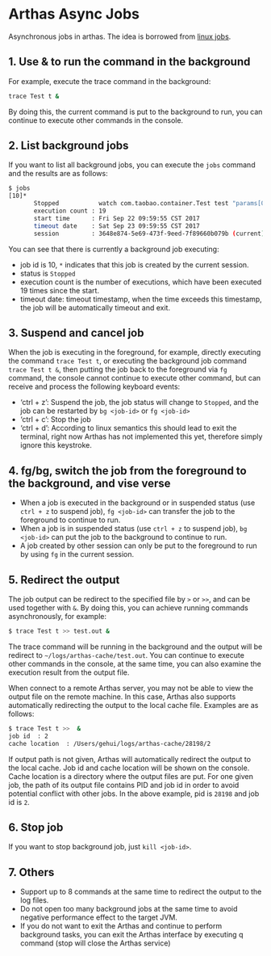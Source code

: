 Arthas Async Jobs
===

Asynchronous jobs in arthas. The idea is borrowed from [linux jobs](http://man7.org/linux/man-pages/man1/jobs.1p.html).


## 1. Use & to run the command in the background

For example, execute the trace command in the background:

```bash
trace Test t &  
```

By doing this, the current command is put to the background to run,  you can continue to execute other commands in the console.

## 2. List background jobs

If you want to list all background jobs, you can execute the `jobs` command and the results are as follows:


```bash
$ jobs
[10]*
       Stopped           watch com.taobao.container.Test test "params[0].{? #this.name == null }" -x 2
       execution count : 19
       start time      : Fri Sep 22 09:59:55 CST 2017
       timeout date    : Sat Sep 23 09:59:55 CST 2017
       session         : 3648e874-5e69-473f-9eed-7f89660b079b (current)
```

You can see that there is currently a background job executing:

* job id is 10, `*` indicates that this job is created by the current session.
* status is `Stopped`
* execution count is the number of executions, which have been executed 19 times since the start.
* timeout date: timeout timestamp, when the time exceeds this timestamp, the job will be automatically timeout and exit.

## 3. Suspend and cancel job

When the job is executing in the foreground, for example, directly executing the command `trace Test t`, or executing the background job command `trace Test t &`, then putting the job back to the foreground via `fg` command, the console cannot continue to execute other command, but can receive and process the following keyboard events:

* ‘ctrl + z’: Suspend the job, the job status will change to `Stopped`, and the job can be restarted by `bg <job-id>` or `fg <job-id>`
* ‘ctrl + c’: Stop the job
* ‘ctrl + d’: According to linux semantics this should lead to exit the terminal, right now Arthas has not implemented this yet, therefore simply ignore this keystroke.

## 4. fg/bg, switch the job from the foreground to the background, and vise verse

* When a job is executed in the background or in suspended status (use `ctrl + z` to suspend job), `fg <job-id>` can transfer the job to the foreground to continue to run. 
* When a job is in suspended status (use `ctrl + z` to suspend job), `bg <job-id>` can put the job to the background to continue to run.
* A job created by other session can only be put to the foreground to run by using `fg` in the current session.

## 5. Redirect the output

The job output can be redirect to the specified file by `>` or `>>`, and can be used together with `&`. By doing this, you can achieve running commands asynchronously, for example:

```bash
$ trace Test t >> test.out &
```

The trace command will be running in the background and the output will be redirect to `~/logs/arthas-cache/test.out`. You can continue to execute other commands in the console, at the same time, you can also examine the execution result from the output file.

When connect to a remote Arthas server, you may not be able to view the output file on the remote machine. In this case, Arthas also supports automatically redirecting the output to the local cache file. Examples are as follows:

```bash
$ trace Test t >>  &
job id  : 2
cache location  : /Users/gehui/logs/arthas-cache/28198/2
```

If output path is not given, Arthas will automatically redirect the output to the local cache. Job id and cache location will be shown on the console. Cache location is a directory where the output files are put. For one given job, the path of its output file contains PID and job id in order to avoid potential conflict with other jobs. In the above example, pid is `28198` and job id is `2`.

## 6. Stop job

If you want to stop background job, just `kill <job-id>`.

## 7. Others

* Support up to 8 commands at the same time to redirect the output to the log files.
* Do not open too many background jobs at the same time to avoid negative performance effect to the target JVM.
* If you do not want to exit the Arthas and continue to perform background tasks, you can exit the Arthas interface by executing q command (stop will close the Arthas service)
